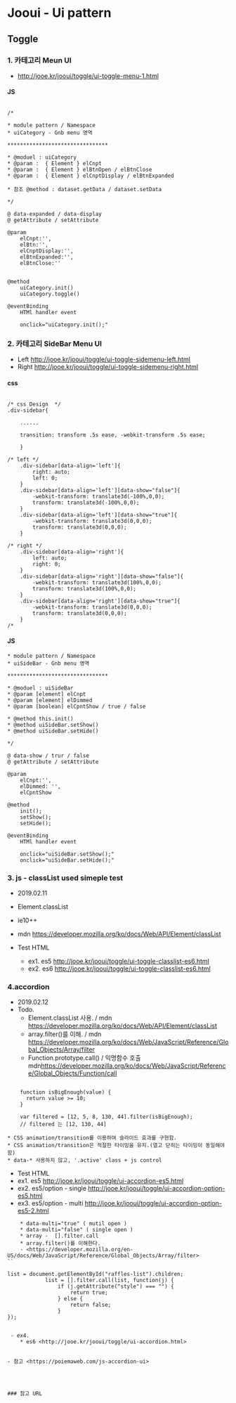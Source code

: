 # Jooui -  Ui pattern 


## Toggle  

### 1. 카테고리 Meun UI 

-  <http://jooe.kr/jooui/toggle/ui-toggle-menu-1.html>

#### JS

```
	
/*

* module pattern / Namespace 
* uiCategory - Gnb menu 영역 

********************************

* @moduel : uiCategory
* @param :  { Element } elCnpt
* @param :  { Element } elBtnOpen / elBtnClose 
* @param :  { Element } elCnptDisplay / elBtnExpanded

* 참조 @method : dataset.getData / dataset.setData

*/

@ data-expanded / data-display
@ getAttribute / setAttribute 

@param 
	elCnpt:'',
	elBtn:'',
	elCnptDisplay:'',
	elBtnExpanded:'',
	elBtnClose:''
			

@method
	uiCategory.init()
	uiCategory.toggle()

@eventBinding 
	HTMl handler event 

	onclick="uiCategory.init();"

```

### 2. 카테고리 SideBar Menu UI   

- Left <http://jooe.kr/jooui/toggle/ui-toggle-sidemenu-left.html>
- Right  <http://jooe.kr/jooui/toggle/ui-toggle-sidemenu-right.html>


#### css

```

/* css Design  */
.div-sidebar{
		
	......

	transition: transform .5s ease, -webkit-transform .5s ease;
	
	}

/* left */
	.div-sidebar[data-align='left']{
		right: auto;
	    left: 0;
	}
	.div-sidebar[data-align='left'][data-show="false"]{
		-webkit-transform: translate3d(-100%,0,0);
	    transform: translate3d(-100%,0,0);
	}
	.div-sidebar[data-align='left'][data-show="true"]{
	    -webkit-transform: translate3d(0,0,0);
		transform: translate3d(0,0,0);
	}
	
/* right */
	.div-sidebar[data-align='right']{
		left: auto;
	    right: 0;
	}
	.div-sidebar[data-align='right'][data-show="false"]{
		-webkit-transform: translate3d(100%,0,0);
	    transform: translate3d(100%,0,0);
	}
	.div-sidebar[data-align='right'][data-show="true"]{
	    -webkit-transform: translate3d(0,0,0);
		transform: translate3d(0,0,0);
	}
/*

```


#### JS 

```
* module pattern / Namespace 
* uiSideBar - Gnb menu 영역 

********************************

* @moduel : uiSideBar
* @param [element] elCnpt
* @param [element] elDimmed
* @param [boolean] elCpntShow / true / false 

* @method this.init()
* @method uiSideBar.setShow()
* @method uiSideBar.setHide()

*/

@ data-show / trur / false
@ getAttribute / setAttribute 

@param 
	elCnpt:'',
	elDimmed: '',
	elCpntShow

@method
	init();
	setShow();
	setHide();

@eventBinding 
	HTMl handler event 

	onclick="uiSideBar.setShow();"
	onclick="uiSideBar.setHide();"

```

### 3. js - classList used simeple test  

- 2019.02.11
- Element.classList
- ie10++
- mdn <https://developer.mozilla.org/ko/docs/Web/API/Element/classList>

- Test HTML
	* ex1. es5 <http://jooe.kr/jooui/toggle/ui-toggle-classlist-es6.html>
	* ex2. es6 <http://jooe.kr/jooui/toggle/ui-toggle-classlist-es6.html>


### 4.accordion 
 - 2019.02.12
 - Todo.
	* Element.classList 사용. / mdn <https://developer.mozilla.org/ko/docs/Web/API/Element/classList>
	* array.filter()를 이해. / mdn <https://developer.mozilla.org/ko/docs/Web/JavaScript/Reference/Global_Objects/Array/filter>
	* Function.prototype.call() / 익명함수 호출 mdn<https://developer.mozilla.org/ko/docs/Web/JavaScript/Reference/Global_Objects/Function/call>

```
	
	function isBigEnough(value) {
	  return value >= 10;
	}

	var filtered = [12, 5, 8, 130, 44].filter(isBigEnough);
	// filtered 는 [12, 130, 44]

```	
	* CSS animation/transition를 이용하여 슬라이드 효과를 구현함.  
	* CSS animation/transition은 적절한 타이밍을 유지.(열고 닫히는 타이밍이 동일해야함) 
	* data-* 사용하지 않고, '.active' class + js control 

- Test HTML
- ex1. es5 <http://jooe.kr/jooui/toggle/ui-accordion-es5.html>
- ex2. es5/option - single  <http://jooe.kr/jooui/toggle/ui-accordion-option-es5.html>
- ex3. es5/option - multi  <http://jooe.kr/jooui/toggle/ui-accordion-option-es5-2.html>

```
 	* data-multi="true" ( mutil open )
	* data-multi="false" ( single open )
	* array -  [].filter.call 
	* array.filter()를 이해한다. 
	- <https://developer.mozilla.org/en-US/docs/Web/JavaScript/Reference/Global_Objects/Array/filter>
``

```
	
	list = document.getElementById("raffles-list").children; 
				list = [].filter.call(list, function(j) {
				    if (j.getAttribute("style") === "") {
				        return true;
				    } else {
				        return false;
				    }
	});

```

 - ex4. 
 	* es6 <http://jooe.kr/jooui/toggle/ui-accordion.html>	


- 참고 <https://poiemaweb.com/js-accordion-ui>




### 참고 URL 


